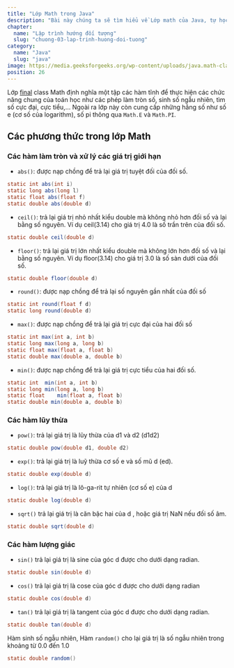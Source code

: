```yaml
---
title: "Lớp Math trong Java"
description: "Bài này chúng ta sẽ tìm hiểu về Lớp math của Java, tự học lập trình java, chia sẻ kiến thức về java"
chapter:
  name: "Lập trình hướng đối tượng"
  slug: "chuong-03-lap-trinh-huong-doi-tuong"
category:
  name: "Java"
  slug: "java"
image: https://media.geeksforgeeks.org/wp-content/uploads/java.math-class-methods1.png
position: 26
---
```


Lớp [final](/bai-viet/java/tu-khoa-final-trong-java) class Math định nghĩa một tập các hàm tĩnh để thực hiện các chức năng chung của toán học như các phép làm tròn số, sinh số ngẫu nhiên, tìm số cực đại, cực tiểu,... Ngoài ra lớp này còn cung cấp những hằng số như số e (cơ số của logarithm), số pi thông qua `Math.E` và `Math.PI`.

## Các phương thức trong lớp Math

### Các hàm làm tròn và xử lý các giá trị giới hạn

- `abs()`: được nạp chồng để trả lại giá trị tuyệt đối của đối số.

```java
static int abs(int i)
static long abs(long l)
static float abs(float f)
static double abs(double d)
```

- `ceil()`: trả lại giá trị nhỏ nhất kiểu double mà không nhỏ hơn đối số và lại bằng số nguyên. Ví dụ ceil(3.14) cho giá trị 4.0 là số trần trên của đối số.

```java
static double ceil(double d)
```

- `floor()`: trả lại giá trị lớn nhất kiểu double mà không lớn hơn đối số và lại bằng số nguyên. Ví dụ floor(3.14) cho giá trị 3.0 là số sàn dưới của đối số.

```java
static double floor(double d)
```

- `round()`: được nạp chồng để trả lại số nguyên gần nhất của đối số

```java
static int round(float f d)
static long round(double d)
```

- `max()`: được nạp chồng để trả lại giá trị cực đại của hai đối số

```java
static int max(int a, int b)
static long max(long a, long b)
static float max(float a, float b)
static double max(double a, double b)
```

- `min()`: được nạp chồng để trả lại giá trị cực tiểu của hai đối số.

```java
static int	min(int a, int b)
static long	min(long a, long b)
static float	min(float a, float b)
static double min(double a, double b)
```

### Các hàm lũy thừa

- `pow()`: trả lại giá trị là lũy thừa của d1 và d2 (d1d2)

```java
static double pow(double d1, double d2)
```

- `exp()`: trả lại giá trị là luỹ thừa cơ số e và số mũ d (ed).

```java
static double exp(double d)
```

- `log()`: trả lại giá trị là lô-ga-rit tự nhiên (cơ số e) của d

```java
static double log(double d)
```

- `sqrt()` trả lại giá trị là căn bậc hai của d , hoặc giá trị NaN nếu đối số âm.

```java
static double sqrt(double d)
```

### Các hàm lượng giác

- `sin()` trả lại giá trị là sine của góc d được cho dưới dạng radian.

```java
static double sin(double d)
```

- `cos()` trả lại giá trị là cose của góc d được cho dưới dạng radian

```java
static double cos(double d)
```

- `tan()` trả lại giá trị là tangent của góc d được cho dưới dạng radian.

```java
static double tan(double d)
```

Hàm sinh số ngẫu nhiên, Hàm `random()` cho lại giá trị là số ngẫu nhiên trong khoảng từ 0.0 đến 1.0

```java
static double random()
```
